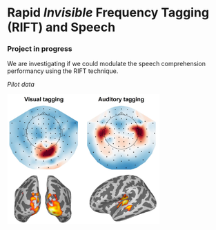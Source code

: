 # Rapid *Invisible* Frequency Tagging (RIFT) and Speech
### Project in progress
We are investigating if we could modulate the speech comprehension performancy using the RIFT technique. <br>

*Pilot data*

<img src="images/av_tagging.jpg" alt="pilot result" width="70%">
